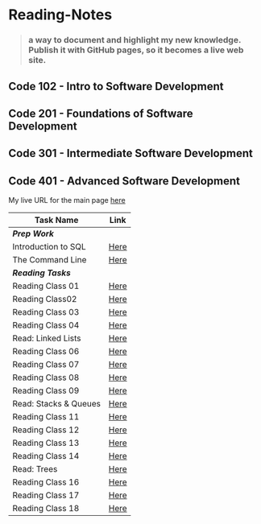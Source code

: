# Reading-Notes

> ### a way to document and highlight my new knowledge. Publish it with GitHub pages, so it becomes a live web site.

## Code 102 - Intro to Software Development

## Code 201 - Foundations of Software Development

## Code 301 - Intermediate Software Development

## Code 401 - Advanced Software Development

My live URL for the main page [here](https://shathaalrayyani.github.io/reading-notes/) 

| Task Name             | Link                                                                                                   |
|-----------------------|--------------------------------------------------------------------------------------------------------|
| ***Prep Work***       ||     |
| Introduction to SQL   | [Here](https://shathaalrayyani.github.io/reading-notes/prep-work/introduction-to-SQL/SQL-summary.html) |
| The Command Line      | [Here](https://shathaalrayyani.github.io/reading-notes/prep-work/The-Command-Line.html)                |
| ***Reading Tasks***   ||     |
| Reading Class 01      | [Here](https://shathaalrayyani.github.io/reading-notes/Reading-Classes/class01.html)                   |
| Reading Class02       | [Here](https://shathaalrayyani.github.io/reading-notes/Reading-Classes/Reading-Class02.html)           |
| Reading Class 03      | [Here](https://shathaalrayyani.github.io/reading-notes/Reading-Classes/Reading-class03.html)           |
| Reading Class 04      | [Here](https://shathaalrayyani.github.io/reading-notes/Reading-Classes/Reading-class04.html)           |
| Read: Linked Lists    | [Here](https://shathaalrayyani.github.io/reading-notes/Reading-Classes/Read-Linked-Lists.html)         |
| Reading Class 06      | [Here](https://shathaalrayyani.github.io/reading-notes/Reading-Classes/Reading-class06.html)           |
| Reading Class 07      | [Here](https://shathaalrayyani.github.io/reading-notes/Reading-Classes/Reading-class07.html)           |
| Reading Class 08      | [Here](https://shathaalrayyani.github.io/reading-notes/Reading-Classes/Reading-class08.html)           |
| Reading Class 09      | [Here](https://shathaalrayyani.github.io/reading-notes/Reading-Classes/Reading-class09.html)           |
| Read: Stacks & Queues | [Here](https://shathaalrayyani.github.io/reading-notes/Reading-Classes/Read_Stacks_Queues.html)        |
| Reading Class 11      | [Here](https://shathaalrayyani.github.io/reading-notes/Reading-Classes/Reading-class11.html)           |
| Reading Class 12      | [Here](https://shathaalrayyani.github.io/reading-notes/Reading-Classes/Reading-class12.html)           |
| Reading Class 13      | [Here](https://shathaalrayyani.github.io/reading-notes/Reading-Classes/Reading-class13.html)           |
| Reading Class 14      | [Here](https://shathaalrayyani.github.io/reading-notes/Reading-Classes/Reading-class14.html)           |
| Read: Trees           | [Here](https://shathaalrayyani.github.io/reading-notes/Reading-Classes/Trees.html)                     |
| Reading Class 16      | [Here](https://shathaalrayyani.github.io/reading-notes/Reading-Classes/Reading-class16.html)           |
| Reading Class 17      | [Here](https://shathaalrayyani.github.io/reading-notes/Reading-Classes/Reading-class17.html)           |
| Reading Class 18      | [Here](https://shathaalrayyani.github.io/reading-notes/Reading-Classes/Reading-class18.html)           |

